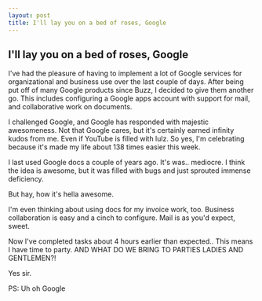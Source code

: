 ```yaml
---
layout: post
title: I'll lay you on a bed of roses, Google
---
```


## I'll lay you on a bed of roses, Google

I've had the pleasure of having to implement a lot of Google services for organizational and business use over the last couple of days. After being put off of many Google products since Buzz, I decided to give them another go. This includes configuring a Google apps account with support for mail, and collaborative work on documents.

I challenged Google, and Google has responded with majestic awesomeness. Not that Google cares, but it's certainly earned infinity kudos from me. Even if YouTube is filled with lulz. So yes, I'm celebrating because it's made my life about 138 times easier this week.

I last used Google docs a couple of years ago. It's was.. mediocre. I think the idea is awesome, but it was filled with bugs and just sprouted immense deficiency.

But hay, how it's hella awesome.

I'm even thinking about using docs for my invoice work, too. Business collaboration is easy and a cinch to configure. Mail is as you'd expect, sweet.

Now I've completed tasks about 4 hours earlier than expected.. This means I have time to party. AND WHAT DO WE BRING TO PARTIES LADIES AND GENTLEMEN?!

Yes sir.

PS: Uh oh Google
